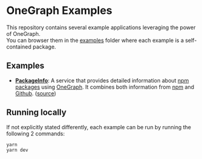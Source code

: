 # OneGraph Examples

This repository contains several example applications leveraging the power of OneGraph.<br>
You can browser them in the [examples](examples) folder where each example is a self-contained package.<br>

## Examples

- [**PackageInfo**](https://packageinfo.now.sh): A service that provides detailed information about [npm packages](https://www.npmjs.com) using [OneGraph](https://www.onegraph.com). It combines both information from [npm](https://www.npmjs.com) and [Github](http://github.com). ([source](examples/packageinfo))

## Running locally

If not explicitly stated differently, each example can be run by running the following 2 commands:

```sh
yarn
yarn dev
```
